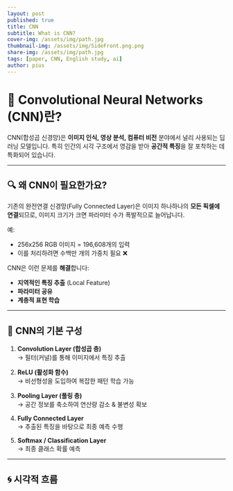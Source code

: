 ```yaml
---
layout: post
published: true
title: CNN
subtitle: What is CNN?
cover-img: /assets/img/path.jpg
thumbnail-img: /assets/img/SideFront.png.png
share-img: /assets/img/path.jpg
tags: [paper, CNN, English study, ai]
author: pius
---
```


# 🧠 Convolutional Neural Networks (CNN)란?

CNN(합성곱 신경망)은 **이미지 인식, 영상 분석, 컴퓨터 비전** 분야에서 널리 사용되는 딥러닝 모델입니다. 특히 인간의 시각 구조에서 영감을 받아 **공간적 특징**을 잘 포착하는 데 특화되어 있습니다.

---

## 🔍 왜 CNN이 필요한가요?

기존의 완전연결 신경망(Fully Connected Layer)은 이미지 하나하나의 **모든 픽셀에 연결**되므로, 이미지 크기가 크면 파라미터 수가 폭발적으로 늘어납니다.

예:  
- 256x256 RGB 이미지 = 196,608개의 입력  
- 이를 처리하려면 수백만 개의 가중치 필요 ❌

CNN은 이런 문제를 **해결**합니다:
- **지역적인 특징 추출** (Local Feature)
- **파라미터 공유**
- **계층적 표현 학습**

---

## 🧱 CNN의 기본 구성

1. **Convolution Layer (합성곱 층)**  
   → 필터(커널)를 통해 이미지에서 특징 추출

2. **ReLU (활성화 함수)**  
   → 비선형성을 도입하여 복잡한 패턴 학습 가능

3. **Pooling Layer (풀링 층)**  
   → 공간 정보를 축소하여 연산량 감소 & 불변성 확보

4. **Fully Connected Layer**  
   → 추출된 특징을 바탕으로 최종 예측 수행

5. **Softmax / Classification Layer**  
   → 최종 클래스 확률 예측

---

## 🌀 시각적 흐름

